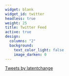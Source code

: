 ```yaml
---
widget: blank
widget_id: twitter
headless: true
weight: 25
title: Twitter Feed
active: true
design:
  columns: "2"
  background:
    text_color_light: false
    image_darken: 0
---
```

<a class="twitter-timeline" data-width="650" data-height="350" data-theme="dark" href="https://twitter.com/latentchange?ref_src=twsrc%5Etfw">Tweets by latentchange</a> <script async src="https://platform.twitter.com/widgets.js" charset="utf-8"></script> 
